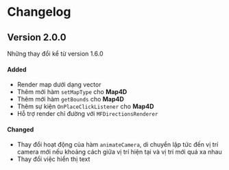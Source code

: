 # Changelog

## Version 2.0.0

Những thay đổi kể từ version 1.6.0

#### Added

- Render map dưới dạng vector
- Thêm mới hàm `setMapType` cho **Map4D** 
- Thêm mới hàm `getBounds` cho **Map4D**
- Thêm sự kiện `OnPlaceClickListener` cho **Map4D**
- Hỗ trợ render chỉ đường với `MFDirectionsRenderer`

#### Changed

- Thay đổi hoạt động của hàm `animateCamera`, di chuyển lập tức đến vị trí camera mới nếu khoảng cách giữa vị trí hiện tại và vị trí mới quá xa nhau
- Thay đổi việc hiển thị text

<!-- #### Deprecated -->


<!-- #### Removed -->


<!-- #### Fixed -->


<!-- #### Security -->
